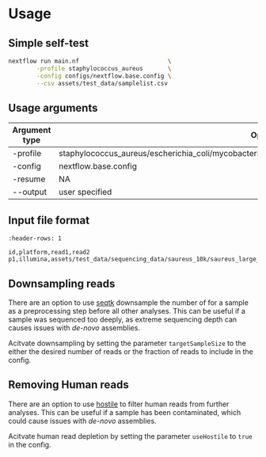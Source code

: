 # Usage

## Simple self-test

```bash
nextflow run main.nf                         \
        -profile staphylococcus_aureus       \
        -config configs/nextflow.base.config \
        --csv assets/test_data/samplelist.csv
```

## Usage arguments

| Argument type | Options                                                                                                | Required |
| ------------- | ------------------------------------------------------------------------------------------------------ | -------- |
| -profile      | staphylococcus_aureus/escherichia_coli/mycobacterium_tuberculosis/streptococcus_pyogenes/streptococcus | True     |
| -config       | nextflow.base.config                                                                                   | True     |
| -resume       | NA                                                                                                     | False    |
| --output      | user specified                                                                                         | False    |

## Input file format 

```{csv-table} Example of a *samplelist* input file in CSV format.
:header-rows: 1

id,platform,read1,read2
p1,illumina,assets/test_data/sequencing_data/saureus_10k/saureus_large_R1_001.fastq.gz,assets/test_data/sequencing_data/saureus_10k/saureus_large_R2_001.fastq.gz
```

## Downsampling reads

There are an option to use [seqtk](https://github.com/lh3/seqtk) downsample the number of for a sample as a preprocessing step before all other analyses. This can be useful if a sample was sequenced too deeply, as extreme sequencing depth can causes issues with *de-novo* assemblies.

Acitvate downsampling by setting the parameter `targetSampleSize` to the either the desired number of reads or the fraction of reads to include in the config.

## Removing Human reads

There are an option to use [hostile](https://github.com/bede/hostile) to filter human reads from further analyses. This can be useful if a sample has been contaminated, which could cause issues with *de-novo* assemblies.

Acitvate human read depletion by setting the parameter `useHostile` to `true` in the config.